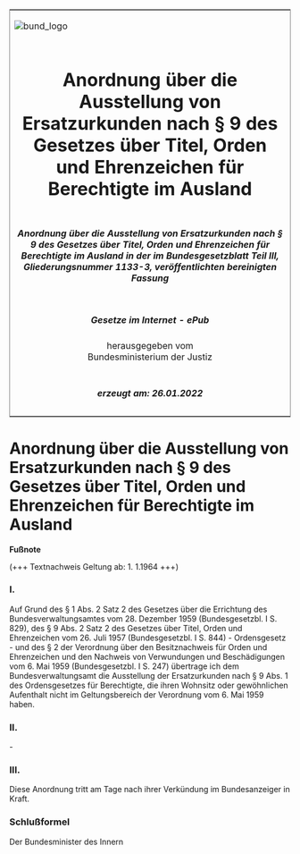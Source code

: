 <span id="DECKBLATT.html"></span>

<table border="0" frame="border" width="100%">

<tr valign="top">

<td align="left">

![bund\_logo](BfJ_2021_Web_de_de.gif)

</td>

<td align="right">

 

</td>

</tr>

<tr align="center" valign="middle">

<td colspan="2">

# Anordnung über die Ausstellung von Ersatzurkunden nach § 9 des Gesetzes über Titel, Orden und Ehrenzeichen für Berechtigte im Ausland

</td>

</tr>

<tr align="center" valign="middle">

<td colspan="2">

##### Anordnung über die Ausstellung von Ersatzurkunden nach § 9 des Gesetzes über Titel, Orden und Ehrenzeichen für Berechtigte im Ausland in der im Bundesgesetzblatt Teil III, Gliederungsnummer 1133-3, veröffentlichten bereinigten Fassung

</td>

</tr>

<tr align="center" valign="middle">

<td colspan="2">

  
  

##### Gesetze im Internet - ePub  
  
herausgegeben vom  
Bundesministerium der Justiz

</td>

</tr>

<tr align="center" valign="bottom">

<td colspan="2">

  
  

##### erzeugt am: 26.01.2022

</td>

</tr>

</table>

<span id="BJNR504500960.html"></span>

# Anordnung über die Ausstellung von Ersatzurkunden nach § 9 des Gesetzes über Titel, Orden und Ehrenzeichen für Berechtigte im Ausland

<div>

  
**Fußnote**

<div class="jnhtml">

<div>

<div class="jurAbsatz">

(+++ Textnachweis Geltung ab: 1. 1.1964 +++)

</div>

</div>

</div>

</div>

<span id="BJNR504500960BJNE000100319.html"></span>

### I.  

<div>

<div class="jnhtml">

<div>

<div class="jurAbsatz">

Auf Grund des § 1 Abs. 2 Satz 2 des Gesetzes über die Errichtung des
Bundesverwaltungsamtes vom 28. Dezember 1959 (Bundesgesetzbl. I S. 829),
des § 9 Abs. 2 Satz 2 des Gesetzes über Titel, Orden und Ehrenzeichen
vom 26. Juli 1957 (Bundesgesetzbl. I S. 844) - Ordensgesetz - und des §
2 der Verordnung über den Besitznachweis für Orden und Ehrenzeichen und
den Nachweis von Verwundungen und Beschädigungen vom 6. Mai 1959
(Bundesgesetzbl. I S. 247) übertrage ich dem Bundesverwaltungsamt die
Ausstellung der Ersatzurkunden nach § 9 Abs. 1 des Ordensgesetzes für
Berechtigte, die ihren Wohnsitz oder gewöhnlichen Aufenthalt nicht im
Geltungsbereich der Verordnung vom 6. Mai 1959 haben.

</div>

</div>

</div>

</div>

<span id="BJNR504500960BJNE000200319.html"></span>

### II.  

<div>

<div class="jnhtml">

<div>

<div class="jurAbsatz">

\-

</div>

</div>

</div>

</div>

<span id="BJNR504500960BJNE000300319.html"></span>

### III.  

<div>

<div class="jnhtml">

<div>

<div class="jurAbsatz">

Diese Anordnung tritt am Tage nach ihrer Verkündung im Bundesanzeiger in
Kraft.

</div>

</div>

</div>

</div>

<span id="BJNR504500960BJNE000400319.html"></span>

### Schlußformel  

<div>

<div class="jnhtml">

<div>

<div class="jurAbsatz">

<span class="SP">Der Bundesminister des Innern</span>

</div>

</div>

</div>

</div>
